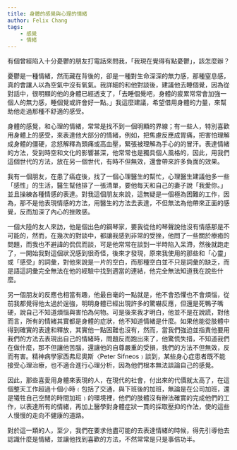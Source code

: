 ```yaml
---
title: 身體的感覺與心理的情緒
author: Felix Chang
tags:
    - 感覺
    - 情緒
---
```


有個曾經陷入十分憂鬱的朋友打電話來問我，「我現在覺得有點憂鬱」，該怎麼辦？

憂鬱是一種情緒，然而藏在背後的，卻是一種對生命深深的無力感，那種窒息感，真的會讓人以為空氣中沒有氧氣。我詳細的和他對談後，建議他去睡個覺，因為從對話中，很明顯的他的身體已經透支了，「去睡個覺吧，身體的疲累常常會加強一個人的無力感，睡個覺或許會好一點。」我這麼建議，希望借用身體的力量，來幫助他走過那種不舒適的感受。

身體的感覺，和心理的情緒，常常是找不到一個明顯的界線；有一些人，特別喜歡用身體上的感受，來表達他大部分的情緒，例如，把焦慮反應成胃痛，把害怕理解成身體的僵硬，忿怒解釋為頭痛或高血壓，緊張被理解為手心的的冒汗。表達情緒的方法，受到時空和文化的影響甚深，他常常也是獨具個人風格的，因此，用我們這個世代的方法，放在另一個世代，有時不但無效，還會帶來許多負面的效果。

我有一個朋友，在患了癌症後，找了一個心理醫生的幫忙，心理醫生建議他多一些「感性」的生活，醫生幫他排了一張清單，要他每天和自己的妻子說「我愛你。」並且操練各種情感的表達。對我這個朋友來說，這無疑是一個極為困難的工作，因為，那不是他表現情感的方法，用醫生的方法去表達，不但無法為他帶來正面的感覺，反而加深了內心的挫敗感。

一個大陸的友人來訪，他是個出色的鋼琴家，要我從他的琴聲說他沒有情感那是不可能的，然而，在幾次的對談中，都讓我感到非常的受挫，他問了一些關於療癒的問題，而我也不避諱的侃侃而談，可是他常常在談到一半時陷入呆滯，然後就跑走了，一開始我對這個狀況感到很奇怪，後來才發現，原來我使用的那些和「心靈」或「感受」的詞彙，對他來說是一片的空白，而那種空白並不只是詞彙的缺乏，而是語這詞彙完全無法在他的經驗中找到適當的連結，他完全無法知道我在說些什麼。

另一個朋友的反應也相當有趣，他最自毫的一點就是，他不會恐懼也不會煩惱，從前我都覺得他太過於逞強，明明身體已經出現許多的驚嚇反應，但還是死鴨子嘴硬，說自己不知道煩惱與害怕為何物。可是後來我才明白，他並不是在說謊，對他而言，所有的情緒其實都是身體的症狀，他不知道情緒是什麼。如果他能從肢體中得到確實的表達和釋放，其實他一點困難也沒有，然而，當我們強迫並指責他要用我們的方法去表現出自己的情緒時，問題反而跑出來了，他驚慌失措，不知道我們在做什麼，那不但讓他苦腦，還讓他的自尊嚴重的受損，我們的方法不但無效，反而有害。精神病學家西弗尼奧斯〈Peter Sifneos﹚談到，某些身心症患者既不能接受心理治療，也不適合進行心理分析，因為他們根本無法談論自己的感覺。

因此，那些喜愛用身體來表現的人，在現代的社會，付出來的代價就太高了，在這個整天工作超過十個小時﹙包括了交通，與下班後的加班，無論是在公司加班，還是犧牲自己空閒的時間加班﹚的環境裡，他們的肢體沒有辦法確實的完成他們的工作，以表達所有的情緒，再加上醫學對身體症狀一貫的採取壓抑的作法，使的這些人慢慢的走向不健康的道路。

對於這一類的人，至少，我們在要求他盡可能的去表達情緒的時候，得先引導他去認識什麼是情緒，並讓他找到喜歡的方法，不然常常是只是事倍功半。

